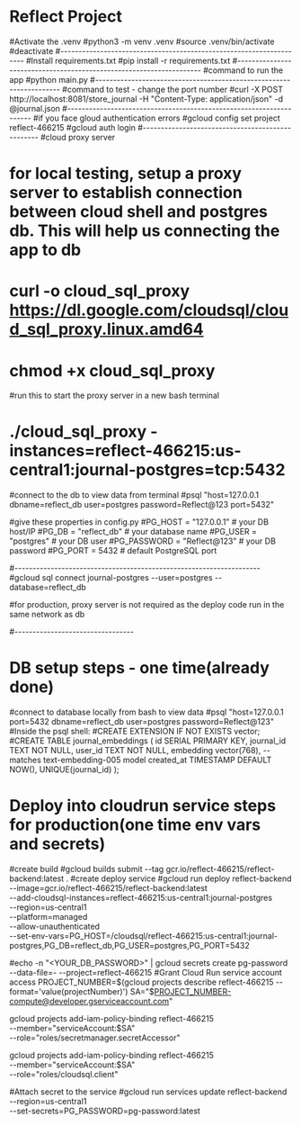 # Reflect Project
#Activate the .venv
#python3 -m venv .venv
#source .venv/bin/activate
#deactivate
#--------------------------------------------------------------------
#Install requirements.txt
#pip install -r requirements.txt
#--------------------------------------------------------------------
#command to run the app
#python main.py
#--------------------------------------------------------------------
#command to test - change the port number
#curl -X POST http://localhost:8081/store_journal -H "Content-Type: application/json" -d @journal.json
#--------------------------------------------------------------------
#if you face gloud authentication errors
#gcloud config set project reflect-466215
#gcloud auth login
#-------------------------------------------------
#cloud proxy server

# for local testing, setup a proxy server to establish connection between cloud shell and postgres db. This will help us connecting the app to db
# curl -o cloud_sql_proxy https://dl.google.com/cloudsql/cloud_sql_proxy.linux.amd64
# chmod +x cloud_sql_proxy

#run this to start the proxy server in a new bash terminal
# ./cloud_sql_proxy -instances=reflect-466215:us-central1:journal-postgres=tcp:5432

#connect to the db to view data from terminal
#psql "host=127.0.0.1 dbname=reflect_db user=postgres password=Reflect@123 port=5432"

#give these properties in config.py
#PG_HOST = "127.0.0.1"       # your DB host/IP
#PG_DB = "reflect_db"           # your database name
#PG_USER = "postgres"       # your DB user
#PG_PASSWORD = "Reflect@123"  # your DB password
#PG_PORT = 5432                 # default PostgreSQL port

#--------------------------------------------------------------------
#gcloud sql connect journal-postgres --user=postgres --database=reflect_db

#for production, proxy server is not required as the deploy code run in the same network as db

#---------------------------------
# DB setup steps - one time(already done)
#connect to database locally from bash to view data
#psql "host=127.0.0.1 port=5432 dbname=reflect_db user=postgres password=Reflect@123"
#Inside the psql shell:
#CREATE EXTENSION IF NOT EXISTS vector;
#CREATE TABLE journal_embeddings (
    id SERIAL PRIMARY KEY,
    journal_id TEXT NOT NULL,
    user_id TEXT NOT NULL,
    embedding vector(768),  -- matches text-embedding-005 model
    created_at TIMESTAMP DEFAULT NOW(),
    UNIQUE(journal_id)
);

# Deploy into cloudrun service steps for production(one time env vars and secrets)
#create build
#gcloud builds submit --tag gcr.io/reflect-466215/reflect-backend:latest .
#create deploy service
#gcloud run deploy reflect-backend \
  --image=gcr.io/reflect-466215/reflect-backend:latest \
  --add-cloudsql-instances=reflect-466215:us-central1:journal-postgres \
  --region=us-central1 \
  --platform=managed \
  --allow-unauthenticated \
  --set-env-vars=PG_HOST=/cloudsql/reflect-466215:us-central1:journal-postgres,PG_DB=reflect_db,PG_USER=postgres,PG_PORT=5432

#echo -n "<YOUR_DB_PASSWORD>" | gcloud secrets create pg-password --data-file=- --project=reflect-466215
#Grant Cloud Run service account access
PROJECT_NUMBER=$(gcloud projects describe reflect-466215 --format='value(projectNumber)')
SA="$PROJECT_NUMBER-compute@developer.gserviceaccount.com"

gcloud projects add-iam-policy-binding reflect-466215 \
  --member="serviceAccount:$SA" \
  --role="roles/secretmanager.secretAccessor"

gcloud projects add-iam-policy-binding reflect-466215 \
  --member="serviceAccount:$SA" \
  --role="roles/cloudsql.client"

#Attach secret to the service
#gcloud run services update reflect-backend \
  --region=us-central1 \
  --set-secrets=PG_PASSWORD=pg-password:latest
